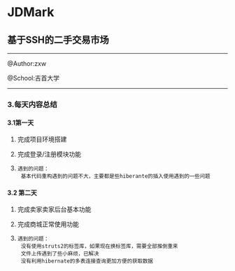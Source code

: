# JDMark
## 基于SSH的二手交易市场

------

@Author:zxw

@School:吉首大学

------

### 3.每天内容总结

#### 3.1第一天

1. 完成项目环境搭建

2. 完成登录/注册模块功能

3. ```
   遇到的问题：
   	基本代码重构遇到的问题不大，主要都是些hiberante的插入使用遇到的一些问题
   ```

#### 3.2 第二天

1. 完成卖家卖家后台基本功能

2. 完成商城正常使用功能

3. ```
   遇到的问题：
   	没有使用struts2的标签库，如果现在换标签库，需要全部推倒重来
   	文件上传遇到了些小麻烦，已解决
   	没有利用hibernate的多表连接查询更加方便的获取数据
   ```

   